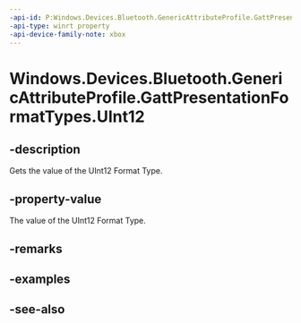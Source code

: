 ```yaml
---
-api-id: P:Windows.Devices.Bluetooth.GenericAttributeProfile.GattPresentationFormatTypes.UInt12
-api-type: winrt property
-api-device-family-note: xbox
---
```


<!-- Property syntax
public byte UInt12 { get; }
-->

# Windows.Devices.Bluetooth.GenericAttributeProfile.GattPresentationFormatTypes.UInt12

## -description
Gets the value of the UInt12 Format Type.

## -property-value
The value of the UInt12 Format Type.

## -remarks

## -examples

## -see-also
